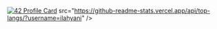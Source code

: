 [![42 Profile Card](https://1337-readme.vercel.app/api/profile?cursus=42cursus&dark=true&login=ilahyani)](https://github.com/mohouyizme/1337-readme)
src="https://github-readme-stats.vercel.app/api/top-langs/?username=ilahyani" />
